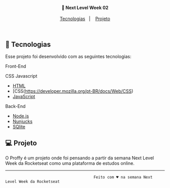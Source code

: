     
                                       
<h4 align="center">
  🚀 Next Level Week 02
</h4>

<p align="center">
  <a href="#rocket-tecnologias">Tecnologias</a>&nbsp;&nbsp;&nbsp;|&nbsp;&nbsp;&nbsp;
  <a href="#-projeto">Projeto</a>
</p>

<br>

## :rocket: Tecnologias

Esse projeto foi desenvolvido com as seguintes tecnologias:

Front-End

CSS
Javascript
- [HTML](https://developer.mozilla.org/pt-BR/docs/Web/HTML/HTML5)
- [CSS(https://developer.mozilla.org/pt-BR/docs/Web/CSS)
- [JavaScript](https://developer.mozilla.org/pt-BR/docs/Web/JavaScript)

Back-End
- [Node.js](https://nodejs.org/en/)
- [Nunjucks](https://mozilla.github.io/nunjucks/)
- [SQlite](https://www.sqlite.org/index.html)






## 💻 Projeto

O Proffy é um projeto onde foi pensando a partir da semana Next Level Week da Rocketseat como uma plataforma de estudos online.



------

                                           Feito com ♥ na semana Next Level Week da Rocketseat 

